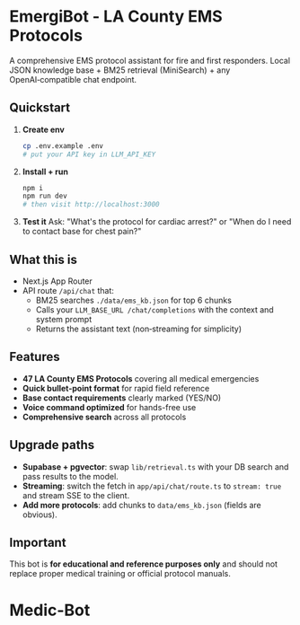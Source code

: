 # EmergiBot - LA County EMS Protocols

A comprehensive EMS protocol assistant for fire and first responders. Local JSON knowledge base + BM25 retrieval (MiniSearch) + any OpenAI‑compatible chat endpoint.

## Quickstart

1) **Create env**
   ```bash
   cp .env.example .env
   # put your API key in LLM_API_KEY
   ```

2) **Install + run**
   ```bash
   npm i
   npm run dev
   # then visit http://localhost:3000
   ```

3) **Test it**
   Ask: "What's the protocol for cardiac arrest?" or "When do I need to contact base for chest pain?"

## What this is
- Next.js App Router
- API route `/api/chat` that:
  - BM25 searches `./data/ems_kb.json` for top 6 chunks
  - Calls your `LLM_BASE_URL /chat/completions` with the context and system prompt
  - Returns the assistant text (non‑streaming for simplicity)

## Features
- **47 LA County EMS Protocols** covering all medical emergencies
- **Quick bullet-point format** for rapid field reference
- **Base contact requirements** clearly marked (YES/NO)
- **Voice command optimized** for hands-free use
- **Comprehensive search** across all protocols

## Upgrade paths
- **Supabase + pgvector**: swap `lib/retrieval.ts` with your DB search and pass results to the model.
- **Streaming**: switch the fetch in `app/api/chat/route.ts` to `stream: true` and stream SSE to the client.
- **Add more protocols**: add chunks to `data/ems_kb.json` (fields are obvious).

## Important
This bot is **for educational and reference purposes only** and should not replace proper medical training or official protocol manuals.
# Medic-Bot
